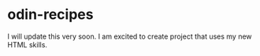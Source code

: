 # odin-recipes
I will update this very soon. I am excited to create project that uses my new HTML skills.
